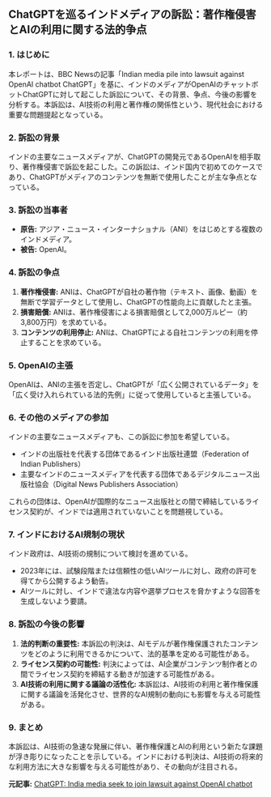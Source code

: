 ## ChatGPTを巡るインドメディアの訴訟：著作権侵害とAIの利用に関する法的争点

### 1. はじめに

本レポートは、BBC Newsの記事「Indian media pile into lawsuit against OpenAI chatbot ChatGPT」を基に、インドのメディアがOpenAIのチャットボットChatGPTに対して起こした訴訟について、その背景、争点、今後の影響を分析する。本訴訟は、AI技術の利用と著作権の関係性という、現代社会における重要な問題提起となっている。

### 2. 訴訟の背景

インドの主要なニュースメディアが、ChatGPTの開発元であるOpenAIを相手取り、著作権侵害で訴訟を起こした。この訴訟は、インド国内で初めてのケースであり、ChatGPTがメディアのコンテンツを無断で使用したことが主な争点となっている。

### 3. 訴訟の当事者

* **原告:** アジア・ニュース・インターナショナル（ANI）をはじめとする複数のインドメディア。
* **被告:** OpenAI。

### 4. 訴訟の争点

1. **著作権侵害:** ANIは、ChatGPTが自社の著作物（テキスト、画像、動画）を無断で学習データとして使用し、ChatGPTの性能向上に貢献したと主張。
2. **損害賠償:** ANIは、著作権侵害による損害賠償として2,000万ルピー（約3,800万円）を求めている。
3. **コンテンツの利用停止:** ANIは、ChatGPTによる自社コンテンツの利用を停止することを求めている。

### 5. OpenAIの主張

OpenAIは、ANIの主張を否定し、ChatGPTが「広く公開されているデータ」を「広く受け入れられている法的先例」に従って使用していると主張している。

### 6. その他のメディアの参加

インドの主要なニュースメディアも、この訴訟に参加を希望している。

* インドの出版社を代表する団体であるインド出版社連盟（Federation of Indian Publishers）
* 主要なインドのニュースメディアを代表する団体であるデジタルニュース出版社協会（Digital News Publishers Association）

これらの団体は、OpenAIが国際的なニュース出版社との間で締結しているライセンス契約が、インドでは適用されていないことを問題視している。

### 7. インドにおけるAI規制の現状

インド政府は、AI技術の規制について検討を進めている。

* 2023年には、試験段階または信頼性の低いAIツールに対し、政府の許可を得てから公開するよう勧告。
* AIツールに対し、インドで違法な内容や選挙プロセスを脅かすような回答を生成しないよう要請。

### 8. 訴訟の今後の影響

1. **法的判断の重要性:** 本訴訟の判決は、AIモデルが著作権保護されたコンテンツをどのように利用できるかについて、法的基準を定める可能性がある。
2. **ライセンス契約の可能性:** 判決によっては、AI企業がコンテンツ制作者との間でライセンス契約を締結する動きが加速する可能性がある。
3. **AI技術の利用に関する議論の活性化:** 本訴訟は、AI技術の利用と著作権保護に関する議論を活発化させ、世界的なAI規制の動向にも影響を与える可能性がある。

### 9. まとめ

本訴訟は、AI技術の急速な発展に伴い、著作権保護とAIの利用という新たな課題が浮き彫りになったことを示している。インドにおける判決は、AI技術の将来的な利用方法に大きな影響を与える可能性があり、その動向が注目される。



**元記事:** [ChatGPT: India media seek to join lawsuit against OpenAI chatbot](https://www.bbc.com/news/articles/cg7ze00ly1zo)